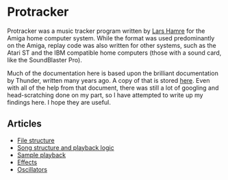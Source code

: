 # Protracker

Protracker was a music tracker program written by [Lars Hamre](http://janeway.exotica.org.uk/author.php?id=5273) for the Amiga home computer system. While the format was used predominantly on the Amiga, replay code was also written for other systems, such as the Atari ST and the IBM compatible home computers (those with a sound card, like the SoundBlaster Pro).

Much of the documentation here is based upon the brilliant documentation by Thunder, written many years ago. A copy of that is stored [here](MODFIL12.TXT). Even with all of the help from that document, there was still a lot of googling and head-scratching done on my part, so I have attempted to write up my findings here. I hope they are useful.

## Articles

* [File structure](file-structure.md)
* [Song structure and playback logic](song-structure.md)
* [Sample playback](samples.md)
* [Effects](effects.md)
* [Oscillators](oscillators.md)
